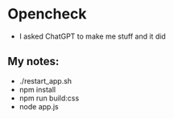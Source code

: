 # Opencheck
* I asked ChatGPT to make me stuff and it did


## My notes:
* ./restart_app.sh
* npm install
* npm run build:css
* node app.js
